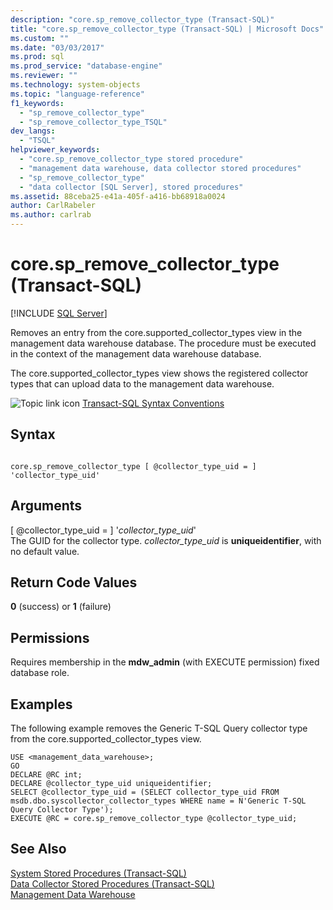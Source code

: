 ```yaml
---
description: "core.sp_remove_collector_type (Transact-SQL)"
title: "core.sp_remove_collector_type (Transact-SQL) | Microsoft Docs"
ms.custom: ""
ms.date: "03/03/2017"
ms.prod: sql
ms.prod_service: "database-engine"
ms.reviewer: ""
ms.technology: system-objects
ms.topic: "language-reference"
f1_keywords: 
  - "sp_remove_collector_type"
  - "sp_remove_collector_type_TSQL"
dev_langs: 
  - "TSQL"
helpviewer_keywords: 
  - "core.sp_remove_collector_type stored procedure"
  - "management data warehouse, data collector stored procedures"
  - "sp_remove_collector_type"
  - "data collector [SQL Server], stored procedures"
ms.assetid: 88ceba25-e41a-405f-a416-bb68918a0024
author: CarlRabeler
ms.author: carlrab
---
```

# core.sp_remove_collector_type (Transact-SQL)
[!INCLUDE [SQL Server](../../includes/applies-to-version/sqlserver.md)]

  Removes an entry from the core.supported_collector_types view in the management data warehouse database. The procedure must be executed in the context of the management data warehouse database.  
  
 The core.supported_collector_types view shows the registered collector types that can upload data to the management data warehouse.  
  
 ![Topic link icon](../../database-engine/configure-windows/media/topic-link.gif "Topic link icon") [Transact-SQL Syntax Conventions](../../t-sql/language-elements/transact-sql-syntax-conventions-transact-sql.md)  
  
## Syntax  
  
```  
  
core.sp_remove_collector_type [ @collector_type_uid = ] 'collector_type_uid'  
```  
  
## Arguments  
 [ @collector_type_uid = ] '*collector_type_uid*'  
 The GUID for the collector type. *collector_type_uid* is **uniqueidentifier**, with no default value.  
  
## Return Code Values  
 **0** (success) or **1** (failure)  
  
## Permissions  
 Requires membership in the **mdw_admin** (with EXECUTE permission) fixed database role.  
  
## Examples  
 The following example removes the Generic T-SQL Query collector type from the core.supported_collector_types view.  
  
```  
USE <management_data_warehouse>;  
GO  
DECLARE @RC int;  
DECLARE @collector_type_uid uniqueidentifier;  
SELECT @collector_type_uid = (SELECT collector_type_uid FROM msdb.dbo.syscollector_collector_types WHERE name = N'Generic T-SQL Query Collector Type');  
EXECUTE @RC = core.sp_remove_collector_type @collector_type_uid;  
```  
  
## See Also  
 [System Stored Procedures &#40;Transact-SQL&#41;](../../relational-databases/system-stored-procedures/system-stored-procedures-transact-sql.md)   
 [Data Collector Stored Procedures &#40;Transact-SQL&#41;](../../relational-databases/system-stored-procedures/data-collector-stored-procedures-transact-sql.md)   
 [Management Data Warehouse](../../relational-databases/data-collection/management-data-warehouse.md)  
  
  
